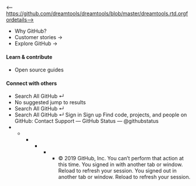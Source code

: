 <-- https://github.com/dreamtools/dreamtools/blob/master/dreamtools.rtd.orgfordetails-->

* Why GitHub? 
* Customer stories →
* Explore GitHub →
#### Learn & contribute
* Open source guides
#### Connect with others
* Search  All GitHub  ↵
* No suggested jump to results
* Search  All GitHub  ↵
* Search  All GitHub  ↵
Sign in  Sign up
Find code, projects, and people on GitHub:
Contact Support — GitHub Status — @githubstatus
*   *   *   *   *   * © 2019 GitHub, Inc.
You can’t perform that action at this time.
You signed in with another tab or window. Reload to refresh your session. You signed out in another tab or window. Reload to refresh your session.